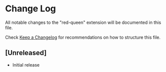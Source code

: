 # Change Log

All notable changes to the "red-queen" extension will be documented in this file.

Check [Keep a Changelog](http://keepachangelog.com/) for recommendations on how to structure this file.

## [Unreleased]

- Initial release
